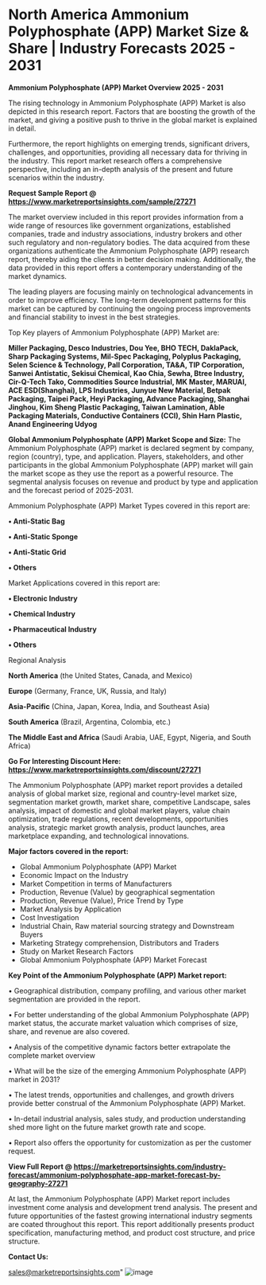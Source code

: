 # North America Ammonium Polyphosphate (APP) Market Size & Share | Industry Forecasts 2025 - 2031

<Strong> Ammonium Polyphosphate (APP) Market Overview 2025 - 2031</strong>

The rising technology in Ammonium Polyphosphate (APP) Market is also depicted in this research report. Factors that are boosting the growth of the market, and giving a positive push to thrive in the global market is explained in detail.

Furthermore, the report highlights on emerging trends, significant drivers, challenges, and opportunities, providing all necessary data for thriving in the industry. This report market research offers a comprehensive perspective, including an in-depth analysis of the present and future scenarios within the industry.

<strong>Request Sample Report @ <a href=https://www.marketreportsinsights.com/sample/27271>https://www.marketreportsinsights.com/sample/27271</a></strong>

The market overview included in this report provides information from a wide range of resources like government organizations, established companies, trade and industry associations, industry brokers and other such regulatory and non-regulatory bodies. The data acquired from these organizations authenticate the Ammonium Polyphosphate (APP) research report, thereby aiding the clients in better decision making. Additionally, the data provided in this report offers a contemporary understanding of the market dynamics.

The leading players are focusing mainly on technological advancements in order to improve efficiency. The long-term development patterns for this market can be captured by continuing the ongoing process improvements and financial stability to invest in the best strategies.

Top Key players of Ammonium Polyphosphate (APP) Market are:

<strong>Miller Packaging, Desco Industries, Dou Yee, BHO TECH, DaklaPack, Sharp Packaging Systems, Mil-Spec Packaging, Polyplus Packaging, Selen Science & Technology, Pall Corporation, TA&A, TIP Corporation, Sanwei Antistatic, Sekisui Chemical, Kao Chia, Sewha, Btree Industry, Cir-Q-Tech Tako, Commodities Source Industrial, MK Master, MARUAI, ACE ESD(Shanghai), LPS Industries, Junyue New Material, Betpak Packaging, Taipei Pack, Heyi Packaging, Advance Packaging, Shanghai Jinghou, Kim Sheng Plastic Packaging, Taiwan Lamination, Able Packaging Materials, Conductive Containers (CCI), Shin Harn Plastic, Anand Engineering Udyog</strong>

<strong><b>Global Ammonium Polyphosphate (APP) Market Scope and Size:</b></strong>
The Ammonium Polyphosphate (APP) market is declared segment by company, region (country), type, and application. Players, stakeholders, and other participants in the global Ammonium Polyphosphate (APP) market will gain the market scope as they use the report as a powerful resource. The segmental analysis focuses on revenue and product by type and application and the forecast period of 2025-2031.

Ammonium Polyphosphate (APP) Market Types covered in this report are:

<strong>• Anti-Static Bag

• Anti-Static Sponge

• Anti-Static Grid

• Others</strong>

Market Applications covered in this report are:

<strong>• Electronic Industry

• Chemical Industry

• Pharmaceutical Industry

• Others</strong> 

Regional Analysis

<strong>North America</strong> (the United States, Canada, and Mexico)

<strong>Europe</strong> (Germany, France, UK, Russia, and Italy)

<strong>Asia-Pacific</strong> (China, Japan, Korea, India, and Southeast Asia)

<strong>South America</strong> (Brazil, Argentina, Colombia, etc.)

<strong>The Middle East and Africa</strong> (Saudi Arabia, UAE, Egypt, Nigeria, and South Africa)

<strong>Go For Interesting Discount Here: <a href=https://www.marketreportsinsights.com/discount/27271>https://www.marketreportsinsights.com/discount/27271</a></strong>

The Ammonium Polyphosphate (APP) market report provides a detailed analysis of global market size, regional and country-level market size, segmentation market growth, market share, competitive Landscape, sales analysis, impact of domestic and global market players, value chain optimization, trade regulations, recent developments, opportunities analysis, strategic market growth analysis, product launches, area marketplace expanding, and technological innovations.

<strong><b>Major factors covered in the report:</b></strong>
<ul>
  <li>Global Ammonium Polyphosphate (APP) Market </li>
  <li>Economic Impact on the Industry</li>
  <li>Market Competition in terms of Manufacturers</li>
  <li>Production, Revenue (Value) by geographical segmentation</li>
  <li>Production, Revenue (Value), Price Trend by Type</li>
  <li>Market Analysis by Application</li>
  <li>Cost Investigation</li>
  <li>Industrial Chain, Raw material sourcing strategy and Downstream Buyers</li>
  <li>Marketing Strategy comprehension, Distributors and Traders</li>
  <li>Study on Market Research Factors</li>
  <li>Global Ammonium Polyphosphate (APP) Market Forecast</li>
</ul>

<strong><b>Key Point of the Ammonium Polyphosphate (APP) Market report:</b></strong>

• Geographical distribution, company profiling, and various other market segmentation are provided in the report.

• For better understanding of the global Ammonium Polyphosphate (APP) market status, the accurate market valuation which comprises of size, share, and revenue are also covered.

• Analysis of the competitive dynamic factors better extrapolate the complete market overview

• What will be the size of the emerging Ammonium Polyphosphate (APP) market in 2031?

• The latest trends, opportunities and challenges, and growth drivers provide better construal of the Ammonium Polyphosphate (APP) Market.

• In-detail industrial analysis, sales study, and production understanding shed more light on the future market growth rate and scope.

• Report also offers the opportunity for customization as per the customer request.

<strong><b>View Full Report @ <a href=https://marketreportsinsights.com/industry-forecast/ammonium-polyphosphate-app-market-forecast-by-geography-27271>https://marketreportsinsights.com/industry-forecast/ammonium-polyphosphate-app-market-forecast-by-geography-27271</a></b></strong>


At last, the Ammonium Polyphosphate (APP) Market report includes investment come analysis and development trend analysis. The present and future opportunities of the fastest growing international industry segments are coated throughout this report. This report additionally presents product specification, manufacturing method, and product cost structure, and price structure.

<strong>Contact Us:</strong>

sales@marketreportsinsights.com"
![image](https://github.com/user-attachments/assets/e88d7a1a-c923-43bf-9fef-030dc815c2c0)
